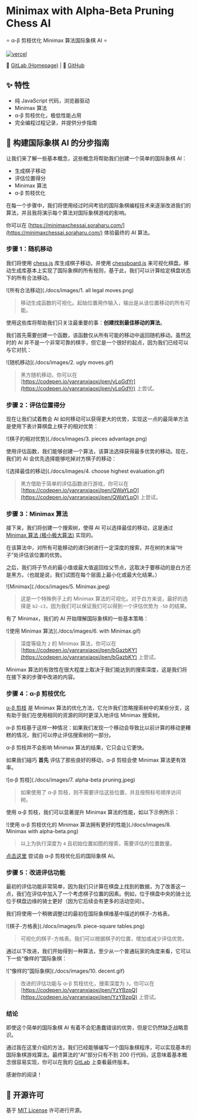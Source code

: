 # Minimax with Alpha-Beta Pruning Chess AI

⭐ α-β 剪枝优化 Minimax 算法国际象棋 AI ⭐

[![vercel](https://vercelbadge.soraharu.com/?app=chessai)](https://minimaxchessai.soraharu.com/)

🔗 [GitLab (Homepage)](https://gitlab.soraharu.com/XiaoXi/Minimax-with-Alpha-Beta-Pruning-Chess-AI) | 🔗 [GitHub](https://github.com/yanranxiaoxi/Minimax-with-Alpha-Beta-Pruning-Chess-AI)

## ✨ 特性

- 纯 JavaScript 代码，浏览器驱动
- Minimax 算法
- α-β 剪枝优化，极低性能占用
- 完全编程过程记录，并提供分步指南

## 📄 构建国际象棋 AI 的分步指南

让我们来了解一些基本概念，这些概念将帮助我们创建一个简单的国际象棋 AI：

- 生成棋子移动
- 评估位置得分
- Minimax 算法
- α-β 剪枝优化

在每一个步骤中，我们将使用经过时间考验的国际象棋编程技术来逐渐改进我们的算法，并且我将演示每个算法对国际象棋游戏的影响。

你可以在 [https://minimaxchessai.soraharu.com/](https://minimaxchessai.soraharu.com/) 体验最终的 AI 算法。

### 步骤 1：随机移动

我们将使用 [chess.js](https://github.com/jhlywa/chess.js) 库生成棋子移动，并使用 [chessboard.js](https://github.com/oakmac/chessboardjs) 来可视化棋盘。移动生成库基本上实现了国际象棋的所有规则，基于此，我们可以计算给定棋盘状态下的所有合法移动。

![所有合法移动](./docs/images/1. all legal moves.png)

> 移动生成函数的可视化。起始位置用作输入，输出是从该位置移动的所有可能。

使用这些库将帮助我们只关注最重要的事：**创建找到最佳移动的算法**。

我们首先需要创建一个函数，该函数仅从所有可能的移动中返回随机移动。虽然这时的 AI 并不是一个非常可靠的棋手，但它是一个很好的起点，因为我们已经可以与它对抗：

![随机移动](./docs/images/2. ugly moves.gif)

> 黑方随机移动，你可以在 [https://codepen.io/yanranxiaoxi/pen/yLpGdYr](https://codepen.io/yanranxiaoxi/pen/yLpGdYr) 上尝试。

### 步骤 2：评估位置得分

现在让我们试着教会 AI 如何移动可以获得更大的优势，实现这一点的最简单方法是使用下表计算棋盘上棋子的相对优势：

![棋子的相对优势](./docs/images/3. pieces advantage.png)

使用评估函数，我们能够创建一个算法，该算法选择获得最多优势的移动。现在，我们的 AI 会优先选择能够吃掉对方棋子的移动：

![选择最佳的移动](./docs/images/4. choose highest evaluation.gif)

> 黑方借助于简单的评估函数进行游戏，你可以在 [https://codepen.io/yanranxiaoxi/pen/QWaYLpO](https://codepen.io/yanranxiaoxi/pen/QWaYLpO) 上尝试。

### 步骤 3：Minimax 算法

接下来，我们将创建一个搜索树，使得 AI 可以选择最佳的移动，这是通过 [Minimax 算法 (极小极大算法)](https://zh.wikipedia.org/wiki/%E6%9E%81%E5%B0%8F%E5%8C%96%E6%9E%81%E5%A4%A7%E7%AE%97%E6%B3%95) 实现的。

在该算法中，对所有可能移动的递归树进行一定深度的搜索，并在树的末端“叶子”处评估该位置的优势。

之后，我们将子节点的最小值或最大值返回给父节点，这取决于要移动的是白方还是黑方。（也就是说，我们试图在每个层面上最小化或最大化结果。）

![Minimax](./docs/images/5. Minimax.jpeg)

> 这是一个特殊例子上的 Minimax 算法的可视化。对于白方来说，最好的选择是 `b2-c3`，因为我们可以保证我们可以得到一个评估优势为 `-50` 的结果。

有了 Minimax，我们的 AI 开始理解国际象棋的一些基本策略：

![使用 Minimax 算法](./docs/images/6. with Minimax.gif)

> 深度等级为 `2` 的 Minimax 算法，你可以在 [https://codepen.io/yanranxiaoxi/pen/bGazbKY](https://codepen.io/yanranxiaoxi/pen/bGazbKY) 上尝试。

Minimax 算法的有效性在很大程度上取决于我们能达到的搜索深度，这是我们将在接下来的步骤中改进的内容。

### 步骤 4：α-β 剪枝优化

[α-β 剪枝](https://zh.wikipedia.org/wiki/Alpha-beta%E5%89%AA%E6%9E%9D) 是 Minimax 算法的优化方法，它允许我们忽略搜索树中的某些分支，这有助于我们在使用相同的资源的同时更深入地评估 Minimax 搜索树。

α-β 剪枝基于这样一种情况：如果我们发现一个移动会导致比以前计算的移动更糟糕的情况，我们可以停止评估搜索树的一部分。

α-β 剪枝并不会影响 Minimax 算法的结果，它只会让它更快。

如果我们碰巧 **首先** 评估了那些良好的移动，α-β 剪枝会使 Minimax 算法更有效率。

![α-β 剪枝](./docs/images/7. alpha-beta pruning.jpeg)

> 如果使用了 α-β 剪枝，则不需要评估这些位置，并且按照标号顺序访问树。

使用 α-β 剪枝，我们可以显著提升 Minimax 算法的性能，如以下示例所示：

![使用 α-β 剪枝优化的 Minimax 算法拥有更好的性能](./docs/images/8. Minimax with alpha-beta.png)

> 以上为执行深度为 `4` 且初始位置如图的搜索，需要评估的位置数量。

[点击这里](https://codepen.io/yanranxiaoxi/pen/vYpbYOm) 尝试由 α-β 剪枝优化后的国际象棋 AI。

### 步骤 5：改进评估功能

最初的评估功能非常简单，因为我们只计算在棋盘上找到的数据，为了改善这一点，我们在评估中加入了一个考虑棋子位置的因素。例如，位于棋盘中央的骑士比位于棋盘边缘的骑士更好（因为它后续会有更多的活动空间）。

我们将使用一个稍微调整过的最初在国际象棋维基中描述的棋子-方格表。

![棋子-方格表](./docs/images/9. piece-square tables.png)

> 可视化的棋子-方格表。我们可以根据棋子的位置，增加或减少评估优势。

通过以下改进，我们开始得到一种算法，至少从一个普通玩家的角度来看，它可以下一些“像样的”国际象棋：

![“像样的”国际象棋](./docs/images/10. decent.gif)

> 改进的评估功能与 α-β 剪枝优化，搜索深度为 `3`，你可以在 [https://codepen.io/yanranxiaoxi/pen/YzYBzpQ](https://codepen.io/yanranxiaoxi/pen/YzYBzpQ) 上尝试。

### 结论

即使这个简单的国际象棋 AI 有着不会犯愚蠢错误的优势，但是它仍然缺乏战略意识。

通过我在这里介绍的方法，我们已经能够编写一个国际象棋程序，可以实现基本的国际象棋游戏算法。最终算法的“AI”部分只有不到 200 行代码，这意味着基本概念很容易实现，你可以在我的 [GitLab](https://gitlab.soraharu.com/XiaoXi/Minimax-with-Alpha-Beta-Pruning-Chess-AI) 上查看最终版本。

感谢你的阅读！

## 📜 开源许可

基于 [MIT License](https://choosealicense.com/licenses/mit/) 许可进行开源。
